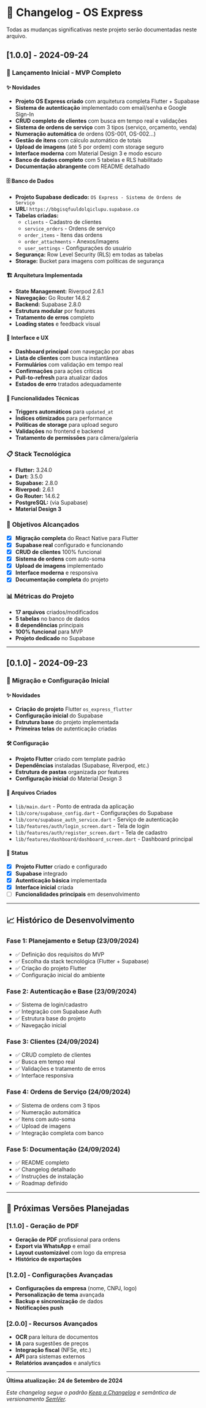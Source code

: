 # 📝 Changelog - OS Express

Todas as mudanças significativas neste projeto serão documentadas neste arquivo.

## [1.0.0] - 2024-09-24

### 🚀 **Lançamento Inicial - MVP Completo**

#### ✨ **Novidades**
- **Projeto OS Express criado** com arquitetura completa Flutter + Supabase
- **Sistema de autenticação** implementado com email/senha e Google Sign-In
- **CRUD completo de clientes** com busca em tempo real e validações
- **Sistema de ordens de serviço** com 3 tipos (serviço, orçamento, venda)
- **Numeração automática** de ordens (OS-001, OS-002...)
- **Gestão de itens** com cálculo automático de totais
- **Upload de imagens** (até 5 por ordem) com storage seguro
- **Interface moderna** com Material Design 3 e modo escuro
- **Banco de dados completo** com 5 tabelas e RLS habilitado
- **Documentação abrangente** com README detalhado

#### 🗄️ **Banco de Dados**
- **Projeto Supabase dedicado:** `OS Express - Sistema de Ordens de Serviço`
- **URL:** `https://bbgisqfuuldolqiclupu.supabase.co`
- **Tabelas criadas:**
  - `clients` - Cadastro de clientes
  - `service_orders` - Ordens de serviço
  - `order_items` - Itens das ordens
  - `order_attachments` - Anexos/imagens
  - `user_settings` - Configurações do usuário
- **Segurança:** Row Level Security (RLS) em todas as tabelas
- **Storage:** Bucket para imagens com políticas de segurança

#### 🏗️ **Arquitetura Implementada**
- **State Management:** Riverpod 2.6.1
- **Navegação:** Go Router 14.6.2
- **Backend:** Supabase 2.8.0
- **Estrutura modular** por features
- **Tratamento de erros** completo
- **Loading states** e feedback visual

#### 📱 **Interface e UX**
- **Dashboard principal** com navegação por abas
- **Lista de clientes** com busca instantânea
- **Formulários** com validação em tempo real
- **Confirmações** para ações críticas
- **Pull-to-refresh** para atualizar dados
- **Estados de erro** tratados adequadamente

#### 🔧 **Funcionalidades Técnicas**
- **Triggers automáticos** para `updated_at`
- **Índices otimizados** para performance
- **Políticas de storage** para upload seguro
- **Validações** no frontend e backend
- **Tratamento de permissões** para câmera/galeria

### 📋 **Stack Tecnológica**
- **Flutter:** 3.24.0
- **Dart:** 3.5.0
- **Supabase:** 2.8.0
- **Riverpod:** 2.6.1
- **Go Router:** 14.6.2
- **PostgreSQL:** (via Supabase)
- **Material Design 3**

### 🎯 **Objetivos Alcançados**
- [x] **Migração completa** do React Native para Flutter
- [x] **Supabase real** configurado e funcionando
- [x] **CRUD de clientes** 100% funcional
- [x] **Sistema de ordens** com auto-soma
- [x] **Upload de imagens** implementado
- [x] **Interface moderna** e responsiva
- [x] **Documentação completa** do projeto

### 📊 **Métricas do Projeto**
- **17 arquivos** criados/modificados
- **5 tabelas** no banco de dados
- **8 dependências** principais
- **100% funcional** para MVP
- **Projeto dedicado** no Supabase

---

## [0.1.0] - 2024-09-23

### 🔄 **Migração e Configuração Inicial**

#### ✨ **Novidades**
- **Criação do projeto** Flutter `os_express_flutter`
- **Configuração inicial** do Supabase
- **Estrutura base** do projeto implementada
- **Primeiras telas** de autenticação criadas

#### 🛠️ **Configuração**
- **Projeto Flutter** criado com template padrão
- **Dependências** instaladas (Supabase, Riverpod, etc.)
- **Estrutura de pastas** organizada por features
- **Configuração inicial** do Material Design 3

#### 📁 **Arquivos Criados**
- `lib/main.dart` - Ponto de entrada da aplicação
- `lib/core/supabase_config.dart` - Configurações do Supabase
- `lib/core/supabase_auth_service.dart` - Serviço de autenticação
- `lib/features/auth/login_screen.dart` - Tela de login
- `lib/features/auth/register_screen.dart` - Tela de cadastro
- `lib/features/dashboard/dashboard_screen.dart` - Dashboard principal

#### 🎯 **Status**
- [x] **Projeto Flutter** criado e configurado
- [x] **Supabase** integrado
- [x] **Autenticação básica** implementada
- [x] **Interface inicial** criada
- [ ] **Funcionalidades principais** em desenvolvimento

---

## 📈 **Histórico de Desenvolvimento**

### **Fase 1: Planejamento e Setup** (23/09/2024)
- ✅ Definição dos requisitos do MVP
- ✅ Escolha da stack tecnológica (Flutter + Supabase)
- ✅ Criação do projeto Flutter
- ✅ Configuração inicial do ambiente

### **Fase 2: Autenticação e Base** (23/09/2024)
- ✅ Sistema de login/cadastro
- ✅ Integração com Supabase Auth
- ✅ Estrutura base do projeto
- ✅ Navegação inicial

### **Fase 3: Clientes** (24/09/2024)
- ✅ CRUD completo de clientes
- ✅ Busca em tempo real
- ✅ Validações e tratamento de erros
- ✅ Interface responsiva

### **Fase 4: Ordens de Serviço** (24/09/2024)
- ✅ Sistema de ordens com 3 tipos
- ✅ Numeração automática
- ✅ Itens com auto-soma
- ✅ Upload de imagens
- ✅ Integração completa com banco

### **Fase 5: Documentação** (24/09/2024)
- ✅ README completo
- ✅ Changelog detalhado
- ✅ Instruções de instalação
- ✅ Roadmap definido

---

## 🚀 **Próximas Versões Planejadas**

### [1.1.0] - Geração de PDF
- **Geração de PDF** profissional para ordens
- **Export via WhatsApp** e email
- **Layout customizável** com logo da empresa
- **Histórico de exportações**

### [1.2.0] - Configurações Avançadas
- **Configurações da empresa** (nome, CNPJ, logo)
- **Personalização de tema** avançada
- **Backup e sincronização** de dados
- **Notificações push**

### [2.0.0] - Recursos Avançados
- **OCR** para leitura de documentos
- **IA** para sugestões de preços
- **Integração fiscal** (NFSe, etc.)
- **API** para sistemas externos
- **Relatórios avançados** e analytics

---

**Última atualização: 24 de Setembro de 2024**

*Este changelog segue o padrão [Keep a Changelog](https://keepachangelog.com/en/1.0.0/) e semântica de versionamento [SemVer](https://semver.org/spec/v2.0.0.html).*
